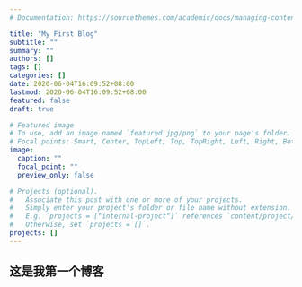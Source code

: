 ```yaml
---
# Documentation: https://sourcethemes.com/academic/docs/managing-content/

title: "My First Blog"
subtitle: ""
summary: ""
authors: []
tags: []
categories: []
date: 2020-06-04T16:09:52+08:00
lastmod: 2020-06-04T16:09:52+08:00
featured: false
draft: true

# Featured image
# To use, add an image named `featured.jpg/png` to your page's folder.
# Focal points: Smart, Center, TopLeft, Top, TopRight, Left, Right, BottomLeft, Bottom, BottomRight.
image:
  caption: ""
  focal_point: ""
  preview_only: false

# Projects (optional).
#   Associate this post with one or more of your projects.
#   Simply enter your project's folder or file name without extension.
#   E.g. `projects = ["internal-project"]` references `content/project/deep-learning/index.md`.
#   Otherwise, set `projects = []`.
projects: []
---
```

## 这是我第一个博客